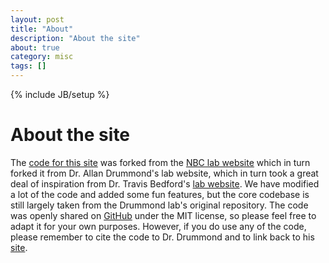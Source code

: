 ```yaml
---
layout: post
title: "About"
description: "About the site"
about: true
category: misc
tags: []
---
```

{% include JB/setup %}

<a name="about-the-site"></a>

# About the site

The [code for this site][0] was forked from the [NBC lab website][1] which in turn forked it from Dr. Allan Drummond's lab website, which in turn took a great deal of inspiration from Dr. Travis Bedford's [lab website][2]. We have modified a lot of the code and added some fun features, but the core codebase is still largely taken from the Drummond lab's original repository. The code was openly shared on [GitHub][3] under the MIT license, so please feel free to adapt it for your own purposes. However, if you do use any of the code, please remember to cite the code to Dr. Drummond and to link back to his [site][4].

[0]: https://github.com/C0C0AN/CoCoAN.github.io
[1]: https://github.com/NBCLab/NBCLab.github.io
[2]: http://bedford.io
[3]: https://github.com/drummondlab/drummondlab.github.io
[4]: http://drummondlab.org/about.html
